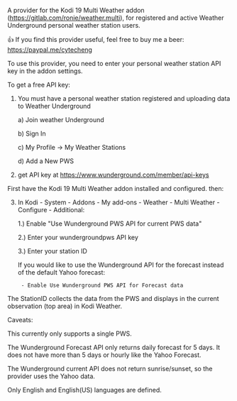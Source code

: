 A provider for the Kodi 19 Multi Weather addon (https://gitlab.com/ronie/weather.multi),
for registered and active Weather Underground personal weather station users.

:+1: If you find this provider useful, feel free to buy me a beer: https://paypal.me/cytecheng

To use this provider, you need to enter your personal weather station API key in the addon settings.

To get a free API key:
1) You must have a personal weather station registered and uploading data to Weather Underground
    
    a) Join weather Underground
    
    b) Sign In
    
    c) My Profile -> My Weather Stations
    
    d) Add a New PWS
2) get API key at  https://www.wunderground.com/member/api-keys
   
First have the Kodi 19 Multi Weather addon installed and configured. then:

3) In Kodi - System - Addons - My add-ons - Weather - Multi Weather - Configure - Additional:
   
   1.) Enable "Use Wunderground PWS API for current PWS data"
   
   2.) Enter your wundergroundpws API key
   
   3.) Enter your station ID
   
   If you would like to use the Wunderground API for the forecast instead of the default Yahoo forecast:
   
        - Enable Use Wunderground PWS API for Forecast data
   
   
   
The StationID collects the data from the PWS and displays in the current observation (top area) in Kodi Weather.

Caveats:

This currently only supports a single PWS.

The Wunderground Forecast API only returns daily forecast for 5 days. It does not have more than 5 days or hourly like the Yahoo Forecast.

The Wunderground current API does not return sunrise/sunset, so the provider uses the Yahoo data.

Only English and English(US) languages are defined.

